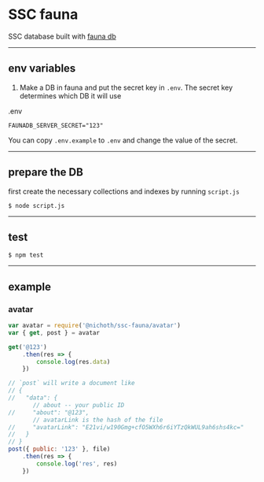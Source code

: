 # SSC fauna

SSC database built with [fauna db](https://fauna.com/)

---------------------------------------------------

## env variables
1. Make a DB in fauna and put the secret key in `.env`.
The secret key determines which DB it will use

.env
```
FAUNADB_SERVER_SECRET="123"
```

You can copy `.env.example` to `.env` and change the value of the secret.

--------------------------------------------

## prepare the DB
first create the necessary collections and indexes by running `script.js`
```
$ node script.js
```

----------------------------------------

## test
```
$ npm test
```

---------------------------------------

## example

### avatar

```js
var avatar = require('@nichoth/ssc-fauna/avatar')
var { get, post } = avatar

get('@123')
    .then(res => {
        console.log(res.data)
    })

// `post` will write a document like
// {
//   "data": {
       // about -- your public ID
//     "about": "@123",
       // avatarLink is the hash of the file
//     "avatarLink": "E21vi/w190Gmg+cfO5WXh6r6iYTzQkWUL9ah6shs4kc="
//   }
// }
post({ public: '123' }, file)
    .then(res => {
        console.log('res', res)
    })
```


